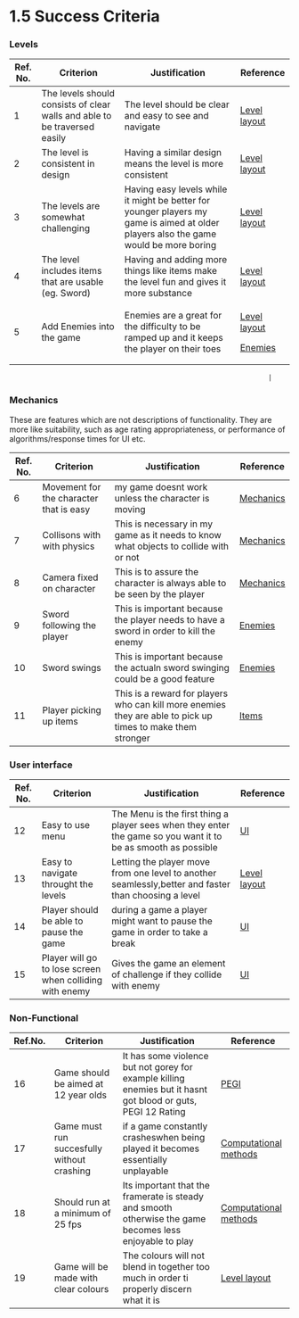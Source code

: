 # 1.5 Success Criteria

### Levels

| Ref. No. | Criterion                                                                  | Justification                                                                                                                         | Reference                                                                                                                                                              |
| -------- | -------------------------------------------------------------------------- | ------------------------------------------------------------------------------------------------------------------------------------- | ---------------------------------------------------------------------------------------------------------------------------------------------------------------------- |
| 1        | The levels should consists of clear walls  and able to be traversed easily | The level should be clear and easy to see and navigate                                                                                | [Level layout](1.4a-features-of-the-proposed-solution.md#level-layout)                                                                                                 |
| 2        | The level is consistent in design                                          | Having a similar design means the level is more consistent                                                                            | [Level layout](1.4a-features-of-the-proposed-solution.md#level-layout)                                                                                                 |
| 3        | The levels are somewhat challenging                                        | Having easy levels while it might be better for younger players my game is aimed at older players also the game would be more boring  | [Level layout](1.4a-features-of-the-proposed-solution.md#level-layout)                                                                                                 |
| 4        | The level includes items that are usable (eg. Sword)                       | Having and adding more things like items make the level fun and gives it more substance                                               | [Level layout](1.4a-features-of-the-proposed-solution.md#level-layout)                                                                                                 |
| 5        | Add Enemies into the game                                                  | Enemies are a great for the difficulty to be ramped up and it keeps the player on their toes                                          | <p><a href="1.4a-features-of-the-proposed-solution.md#level-layout">Level layout</a></p><p><a href="1.4a-features-of-the-proposed-solution.md#enemies">Enemies</a></p> |

```
                                                                 |
```

### Mechanics

These are features which are not descriptions of functionality. They are more like suitability, such as age rating appropriateness, or performance of algorithms/response times for UI etc.



| Ref. No. | Criterion                               | Justification                                                                                               | Reference                                                        |
| -------- | --------------------------------------- | ----------------------------------------------------------------------------------------------------------- | ---------------------------------------------------------------- |
| 6        | Movement for the character that is easy | my game doesnt work unless the character is moving                                                          | [Mechanics](1.4a-features-of-the-proposed-solution.md#mechanics) |
| 7        | Collisons with with physics             | This is necessary in my game as it needs to know what objects to collide with or not                        | [Mechanics](1.4a-features-of-the-proposed-solution.md#mechanics) |
| 8        | Camera fixed on character               | This is to assure the character is always able to be seen by the player                                     | [Mechanics](1.4a-features-of-the-proposed-solution.md#mechanics) |
| 9        | Sword following the player              | This is important because the player needs to have a sword in order to kill the enemy                       | [Enemies](1.4a-features-of-the-proposed-solution.md#enemies)     |
| 10       | Sword swings                            | This is important because the actualn sword swinging could be a good feature                                | [Enemies](1.4a-features-of-the-proposed-solution.md#enemies)     |
| 11       | Player picking up items                 | This is a reward for players who can kill more enemies they are able to pick up times to make them stronger | [Items](1.4a-features-of-the-proposed-solution.md#items)         |

### User interface

| Ref. No. | Criterion                                               | Justification                                                                                                  | Reference                                                              |
| -------- | ------------------------------------------------------- | -------------------------------------------------------------------------------------------------------------- | ---------------------------------------------------------------------- |
| 12       | Easy to use menu                                        | The Menu is the first thing a player sees when they enter the game so you want it to be as smooth as possible  | [UI](1.4a-features-of-the-proposed-solution.md#ui)                     |
| 13       | Easy to navigate throught the levels                    | Letting the player move from one level to another seamlessly,better and faster than choosing a level           | [Level layout](1.4a-features-of-the-proposed-solution.md#level-layout) |
| 14       | Player should be able to pause the game                 | during a game a player might want to pause the game in order to take a break                                   | [UI](1.4a-features-of-the-proposed-solution.md#ui)                     |
| 15       | Player will go to lose screen when colliding with enemy | Gives the game an element of challenge if they collide with enemy                                              | [UI](1.4a-features-of-the-proposed-solution.md#ui)                     |

### Non-Functional

| Ref.No. | Criterion                                   | Justification                                                                                                 | Reference                                                              |
| ------- | ------------------------------------------- | ------------------------------------------------------------------------------------------------------------- | ---------------------------------------------------------------------- |
| 16      | Game should be aimed at 12 year olds        | It has some violence but not gorey for example killing enemies but it hasnt got blood or guts, PEGI 12 Rating | [PEGI](1.2-stakeholders.md#pegi)                                       |
| 17      | Game must run succesfully without crashing  | if a game constantly crasheswhen being played it becomes essentially unplayable                               | [Computational methods](1.4b-computational-methods.md)                 |
| 18      | Should run at a minimum of 25 fps           | Its important that the framerate is steady and smooth otherwise the game becomes less enjoyable to play       | [Computational methods](1.4b-computational-methods.md)                 |
| 19      | Game will be made with clear colours        | The colours will not blend in together too much in order ti properly discern what it is                       | [Level layout](1.4a-features-of-the-proposed-solution.md#level-layout) |
